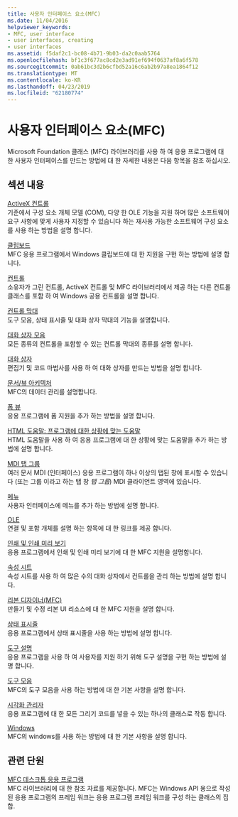 ```yaml
---
title: 사용자 인터페이스 요소(MFC)
ms.date: 11/04/2016
helpviewer_keywords:
- MFC, user interface
- user interfaces, creating
- user interfaces
ms.assetid: f5daf2c1-bc08-4b71-9b03-da2c0aab5764
ms.openlocfilehash: bf1c3f677ac8cd2e3ad91ef694f0637af8a6f578
ms.sourcegitcommit: 0ab61bc3d2b6cfbd52a16c6ab2b97a8ea1864f12
ms.translationtype: MT
ms.contentlocale: ko-KR
ms.lasthandoff: 04/23/2019
ms.locfileid: "62180774"
---
```

# <a name="user-interface-elements-mfc"></a>사용자 인터페이스 요소(MFC)

Microsoft Foundation 클래스 (MFC) 라이브러리를 사용 하 여 응용 프로그램에 대 한 사용자 인터페이스를 만드는 방법에 대 한 자세한 내용은 다음 항목을 참조 하십시오.

## <a name="in-this-section"></a>섹션 내용

[ActiveX 컨트롤](../mfc/activex-controls.md)<br/>
기준에서 구성 요소 개체 모델 (COM), 다양 한 OLE 기능을 지원 하며 많은 소프트웨어 요구 사항에 맞게 사용자 지정할 수 있습니다 하는 재사용 가능한 소프트웨어 구성 요소를 사용 하는 방법을 설명 합니다.

[클립보드](../mfc/clipboard.md)<br/>
MFC 응용 프로그램에서 Windows 클립보드에 대 한 지원을 구현 하는 방법에 설명 합니다.

[컨트롤](../mfc/controls-mfc.md)<br/>
소유자가 그린 컨트롤, ActiveX 컨트롤 및 MFC 라이브러리에서 제공 하는 다른 컨트롤 클래스를 포함 하 여 Windows 공용 컨트롤을 설명 합니다.

[컨트롤 막대](../mfc/control-bars.md)<br/>
도구 모음, 상태 표시줄 및 대화 상자 막대의 기능을 설명합니다.

[대화 상자 모음](../mfc/dialog-bars.md)<br/>
모든 종류의 컨트롤을 포함할 수 있는 컨트롤 막대의 종류를 설명 합니다.

[대화 상자](../mfc/dialog-boxes.md)<br/>
편집기 및 코드 마법사를 사용 하 여 대화 상자를 만드는 방법을 설명 합니다.

[문서/뷰 아키텍처](../mfc/document-view-architecture.md)<br/>
MFC의 데이터 관리를 설명합니다.

[폼 뷰](../mfc/form-views-mfc.md)<br/>
응용 프로그램에 폼 지원을 추가 하는 방법을 설명 합니다.

[HTML 도움말: 프로그램에 대한 상황에 맞는 도움말](../mfc/html-help-context-sensitive-help-for-your-programs.md)<br/>
HTML 도움말을 사용 하 여 응용 프로그램에 대 한 상황에 맞는 도움말을 추가 하는 방법에 설명 합니다.

[MDI 탭 그룹](../mfc/mdi-tabbed-groups.md)<br/>
여러 문서 MDI (인터페이스) 응용 프로그램이 하나 이상의 탭된 창에 표시할 수 있습니다 (또는 그룹 이라고 하는 탭 창 *탭 그룹*) MDI 클라이언트 영역에 있습니다.

[메뉴](../mfc/menus-mfc.md)<br/>
사용자 인터페이스에 메뉴를 추가 하는 방법에 설명 합니다.

[OLE](../mfc/ole-mfc.md)<br/>
연결 및 포함 개체를 설명 하는 항목에 대 한 링크를 제공 합니다.

[인쇄 및 인쇄 미리 보기](../mfc/printing-and-print-preview.md)<br/>
응용 프로그램에서 인쇄 및 인쇄 미리 보기에 대 한 MFC 지원을 설명합니다.

[속성 시트](../mfc/property-sheets-mfc.md)<br/>
속성 시트를 사용 하 여 많은 수의 대화 상자에서 컨트롤을 관리 하는 방법에 설명 합니다.

[리본 디자이너(MFC)](../mfc/ribbon-designer-mfc.md)<br/>
만들기 및 수정 리본 UI 리소스에 대 한 MFC 지원을 설명 합니다.

[상태 표시줄](../mfc/status-bars.md)<br/>
응용 프로그램에서 상태 표시줄을 사용 하는 방법에 설명 합니다.

[도구 설명](../mfc/tool-tips.md)<br/>
응용 프로그램을 사용 하 여 사용자를 지원 하기 위해 도구 설명을 구현 하는 방법에 설명 합니다.

[도구 모음](../mfc/toolbars.md)<br/>
MFC의 도구 모음을 사용 하는 방법에 대 한 기본 사항을 설명 합니다.

[시각화 관리자](../mfc/visualization-manager.md)<br/>
응용 프로그램에 대 한 모든 그리기 코드를 넣을 수 있는 하나의 클래스로 작동 합니다.

[Windows](../mfc/windows.md)<br/>
MFC의 windows를 사용 하는 방법에 대 한 기본 사항을 설명 합니다.

## <a name="related-sections"></a>관련 단원

[MFC 데스크톱 응용 프로그램](../mfc/mfc-desktop-applications.md)<br/>
MFC 라이브러리에 대 한 참조 자료를 제공합니다. MFC는 Windows API 용으로 작성 된 응용 프로그램의 프레임 워크는 응용 프로그램 프레임 워크를 구성 하는 클래스의 집합.
